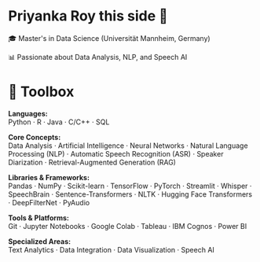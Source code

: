# Priyanka Roy this side 👋

🎓 Master's in Data Science (Universität Mannheim, Germany)

📊 Passionate about Data Analysis, NLP, and Speech AI  

# 🔧 Toolbox

**Languages:**  
Python · R · Java · C/C++ · SQL

**Core Concepts:**  
Data Analysis · Artificial Intelligence · Neural Networks · Natural Language Processing (NLP) · Automatic Speech Recognition (ASR) · Speaker Diarization · Retrieval-Augmented Generation (RAG)

**Libraries & Frameworks:**  
Pandas · NumPy · Scikit-learn · TensorFlow · PyTorch · Streamlit · Whisper · SpeechBrain · Sentence-Transformers · NLTK · Hugging Face Transformers · DeepFilterNet · PyAudio

**Tools & Platforms:**  
Git · Jupyter Notebooks · Google Colab · Tableau · IBM Cognos · Power BI 

**Specialized Areas:**  
Text Analytics · Data Integration · Data Visualization · Speech AI

